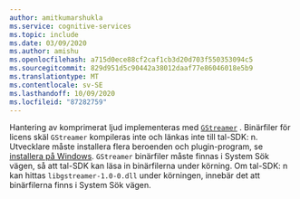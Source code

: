 ```yaml
---
author: amitkumarshukla
ms.service: cognitive-services
ms.topic: include
ms.date: 03/09/2020
ms.author: amishu
ms.openlocfilehash: a715d0ece88cf2caf1cb3d20d703f550353094c5
ms.sourcegitcommit: 829d951d5c90442a38012daaf77e86046018e5b9
ms.translationtype: MT
ms.contentlocale: sv-SE
ms.lasthandoff: 10/09/2020
ms.locfileid: "87282759"
---
```

Hantering av komprimerat ljud implementeras med [`GStreamer`](https://gstreamer.freedesktop.org) . Binärfiler för licens skäl `GStreamer` kompileras inte och länkas inte till tal-SDK: n. Utvecklare måste installera flera beroenden och plugin-program, se [installera på Windows](https://gstreamer.freedesktop.org/documentation/installing/on-windows.html?gi-language=c). `GStreamer` binärfiler måste finnas i System Sök vägen, så att tal-SDK kan läsa in binärfilerna under körning. Om tal-SDK: n kan hittas `libgstreamer-1.0-0.dll` under körningen, innebär det att binärfilerna finns i System Sök vägen.


